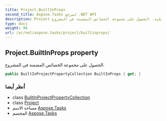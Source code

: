 ```yaml
---
title: Project.BuiltInProps
second_title: Aspose.Tasks لمرجع .NET API
description: Project ملكية. الحصول على مجموعة الخصائص المضمنة في المشروع.
type: docs
weight: 90
url: /ar/net/aspose.tasks/project/builtinprops/
---
```

## Project.BuiltInProps property

الحصول على مجموعة الخصائص المضمنة في المشروع.

```csharp
public BuiltInProjectPropertyCollection BuiltInProps { get; }
```

### أنظر أيضا

* class [BuiltInProjectPropertyCollection](../../../aspose.tasks.properties/builtinprojectpropertycollection/)
* class [Project](../)
* مساحة الاسم [Aspose.Tasks](../../project/)
* المجسم [Aspose.Tasks](../../../)


